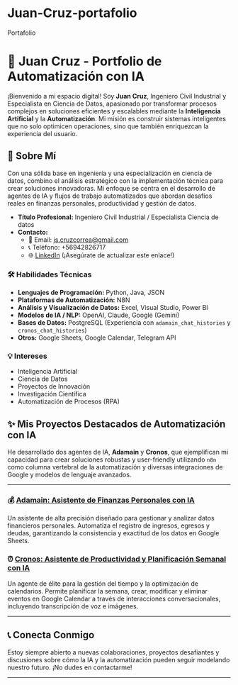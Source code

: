 # Juan-Cruz-portafolio
Portafolio
# 👋 Juan Cruz - Portfolio de Automatización con IA

¡Bienvenido a mi espacio digital! Soy **Juan Cruz**, Ingeniero Civil Industrial y Especialista en Ciencia de Datos, apasionado por transformar procesos complejos en soluciones eficientes y escalables mediante la **Inteligencia Artificial** y la **Automatización**. Mi misión es construir sistemas inteligentes que no solo optimicen operaciones, sino que también enriquezcan la experiencia del usuario.

## 🚀 Sobre Mí

Con una sólida base en ingeniería y una especialización en ciencia de datos, combino el análisis estratégico con la implementación técnica para crear soluciones innovadoras. Mi enfoque se centra en el desarrollo de agentes de IA y flujos de trabajo automatizados que abordan desafíos reales en finanzas personales, productividad y gestión de datos.

*   **Título Profesional:** Ingeniero Civil Industrial / Especialista Ciencia de datos
*   **Contacto:**
    *   📧 Email: js.cruzcorrea@gmail.com
    *   📞 Teléfono: +56942826717
    *   🌐 [LinkedIn](https://www.linkedin.com/in/tu-perfil-linkedin) (¡Asegúrate de actualizar este enlace!)

### 🛠 Habilidades Técnicas

*   **Lenguajes de Programación:** Python, Java, JSON
*   **Plataformas de Automatización:** N8N
*   **Análisis y Visualización de Datos:** Excel, Visual Studio, Power BI
*   **Modelos de IA / NLP:** OpenAI, Claude, Google (Gemini)
*   **Bases de Datos:** PostgreSQL (Experiencia con `adamain_chat_histories` y `cronos_chat_histories`)
*   **Otros:** Google Sheets, Google Calendar, Telegram API

### 💡 Intereses

*   Inteligencia Artificial
*   Ciencia de Datos
*   Proyectos de Innovación
*   Investigación Científica
*   Automatización de Procesos (RPA)

## ✨ Mis Proyectos Destacados de Automatización con IA

He desarrollado dos agentes de IA, **Adamain** y **Cronos**, que ejemplifican mi capacidad para crear soluciones robustas y user-friendly utilizando `n8n` como columna vertebral de la automatización y diversas integraciones de Google y modelos de lenguaje avanzados.

---

### 💰 [Adamain: Asistente de Finanzas Personales con IA](projects/adamain/README.md)

Un asistente de alta precisión diseñado para gestionar y analizar datos financieros personales. Automatiza el registro de ingresos, egresos y deudas, garantizando la consistencia y exactitud de los datos en Google Sheets.

### ⏰ [Cronos: Asistente de Productividad y Planificación Semanal con IA](projects/cronos/README.md)

Un agente de élite para la gestión del tiempo y la optimización de calendarios. Permite planificar la semana, crear, modificar y eliminar eventos en Google Calendar a través de interacciones conversacionales, incluyendo transcripción de voz e imágenes.

---

## 📞 Conecta Conmigo

Estoy siempre abierto a nuevas colaboraciones, proyectos desafiantes y discusiones sobre cómo la IA y la automatización pueden seguir modelando nuestro futuro. ¡No dudes en contactarme!

---
